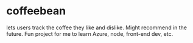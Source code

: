 # coffeebean
lets users track the coffee they like and dislike. Might recommend in the future. Fun project for me to learn Azure, node, front-end dev, etc.

